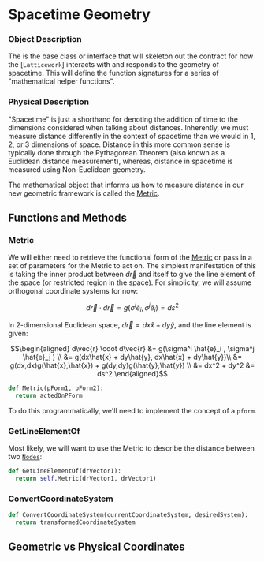 # Spacetime Geometry

### Object Description

The is the base class or interface that will skeleton out the contract for how the [`Latticework`] interacts with and responds to the geometry of spacetime. This will define the function signatures for a series of "mathematical helper functions".

### Physical Description

"Spacetime" is just a shorthand for denoting the addition of time to the dimensions considered when talking about distances. Inherently, we must measure distance differently in the context of spacetime than we would in 1, 2, or 3 dimensions of space. Distance in this more common sense is typically done through the Pythagorean Theorem (also known as a Euclidean distance measurement), whereas, distance in spacetime is measured using Non-Euclidean geometry.

The mathematical object that informs us how to measure distance in our new geometric framework is called the [Metric](/courses/PH401/Physics/Metric.md).

## Functions and Methods

### Metric

We will either need to retrieve the functional form of the [Metric](/courses/PH401/Physics/Metric.md) or pass in a set of parameters for the Metric to act on. The simplest manifestation of this is taking the inner product between $d\vec{r}$ and itself to give the line element of the space (or restricted region in the space). For simplicity, we will assume orthogonal coordinate systems for now:

$$d\vec{r} \cdot d\vec{r} = g(\sigma^i \hat{e}_i , \sigma^j \hat{e}_j ) = ds^2$$

In 2-dimensional Euclidean space, $d\vec{r} = dx \hat{x} + dy\hat{y}$, and the line element is given:

$$\begin{aligned}
d\vec{r} \cdot d\vec{r} &= g(\sigma^i \hat{e}_i , \sigma^j \hat{e}_j ) \\
&= g(dx\hat{x} + dy\hat{y}, dx\hat{x} + dy\hat{y})\\
&= g(dx,dx)g(\hat{x},\hat{x}) + g(dy,dy)g(\hat{y},\hat{y}) \\
&= dx^2 + dy^2
&= ds^2
\end{aligned}$$

```python
def Metric(pForm1, pForm2):
  return actedOnPForm
```

To do this programmatically, we'll need to implement the concept of a `pform`.

### GetLineElementOf

Most likely, we will want to use the Metric to describe the distance between two [`Nodes`](/courses/PH401/Computational/Node.md):

```python
def GetLineElementOf(drVector1):
  return self.Metric(drVector1, drVector1)
```

### ConvertCoordinateSystem

```python
def ConvertCoordinateSystem(currentCoordinateSystem, desiredSystem):
  return transformedCoordinateSystem
```

## Geometric vs Physical Coordinates
